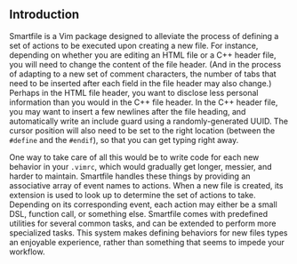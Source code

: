 <!--
  ** File Name: README.md
  ** Author:	Aditya Ramesh
  ** Date:      08/10/2012
  ** Contact:   _@adityaramesh.com
-->

## Introduction

Smartfile is a Vim package designed to alleviate the process of defining a set
of actions to be executed upon creating a new file. For instance, depending on
whether you are editing an HTML file or a C++ header file, you will need to
change the content of the file header. (And in the process of adapting to a new
set of comment characters, the number of tabs that need to be inserted after
each field in the file header may also change.) Perhaps in the HTML file header,
you want to disclose less personal information than you would in the C++ file
header. In the C++ header file, you may want to insert a few newlines after the
file heading, and automatically write an include guard using a
randomly-generated UUID. The cursor position will also need to be set to the
right location (between the `#define` and the `#endif`), so that you can get
typing right away.

One way to take care of all this would be to write code for each new behavior in
your `.vimrc`, which would gradually get longer, messier, and harder to
maintain.  Smartfile handles these things by providing an associative array of
event names to actions.  When a new file is created, its extension is used to
look up to determine the set of actions to take.  Depending on its corresponding
event, each action may either be a small DSL, function call, or something else.
Smartfile comes with predefined utilities for several common tasks, and can be
extended to perform more specialized tasks. This system makes defining behaviors
for new files types an enjoyable experience, rather than something that seems to
impede your workflow.
